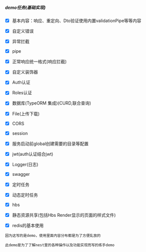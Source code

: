 ##### demo任务(基础实现)

- [x] 基本内容：响应、重定向、Dto验证使用内置validationPipe等等内容
- [x] 自定义错误
- [x] 异常拦截
- [x] pipe
- [x] 正常响应统一格式(响应拦截)
- [x] 自定义装饰器
- [x] Auth认证
- [x] Roles认证
- [x] 数据库(TypeORM 集成)(CURD,联合查询)
- [x] File(上传下载)
- [x] CORS
- [x] session
- [x] 服务启动前global创建需要的目录等配置
- [x] jwt(auth认证结合jwt)
- [x] Logger(日志)
- [x] swagger
- [x] 定时任务
- [x] 动态定时任务
- [x] hbs
- [x] 静态资源共享(包括Hbs Render显示的页面的样式文件)
- [x] redis的基本使用



`因为这写的是demo，使用里面内容分布都是为了方便乱放的`

`此demo是为了了解nest里的各种操作以及功能实现而写的练手demo`
